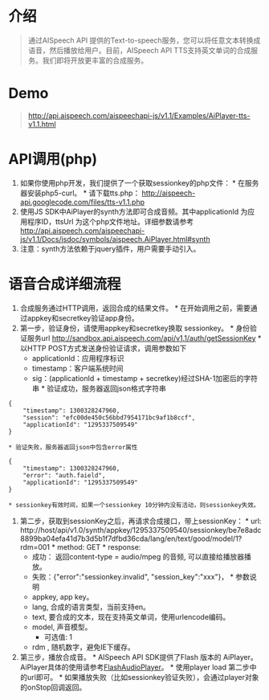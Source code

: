 

# 介绍 #
> 通过AISpeech API 提供的Text-to-speech服务，您可以将任意文本转换成语音，然后播放给用户。目前，AISpeech API TTS支持英文单词的合成服务。我们即将开放更丰富的合成服务。

# Demo #
> http://api.aispeech.com/aispeechapi-js/v1.1/Examples/AiPlayer-tts-v1.1.html

# API调用(php) #
  1. 如果你使用php开发，我们提供了一个获取sessionkey的php文件：
    * 在服务器安装php5-curl。
    * 请下载tts.php： http://aispeech-api.googlecode.com/files/tts-v1.1.php
  1. 使用JS SDK中AiPlayer的synth方法即可合成音频。其中applicationId 为应用程序ID，ttsUrl 为这个php文件地址。详细参数请参考 http://api.aispeech.com/aispeechapi-js/v1.1/Docs/jsdoc/symbols/aispeech.AiPlayer.html#synth
  1. 注意：synth方法依赖于jquery插件，用户需要手动引入。

# 语音合成详细流程 #
  1. 合成服务通过HTTP调用，返回合成的结果文件。
    * 在开始调用之前，需要通过appkey和secretkey验证app身份。
  1. 第一步，验证身份，请使用appkey和secretkey换取 sessionkey。
    * 身份验证服务url  http://sandbox.api.aispeech.com/api/v1.1/auth/getSessionKey
    * 以HTTP POST方式发送身份验证请求，调用参数如下
      * applicationId：应用程序标识
      * timestamp：客户端系统时间
      * sig：(applicationId + timestamp + secretkey)经过SHA-1加密后的字符串
    * 验证成功，服务器返回json格式字符串
```
{
    "timestamp": 1300328247960,
    "session": "efc00de450c56bbd7954171bc9af1b8ccf",
    "applicationId": "1295337509549"
}
```
    * 验证失败，服务器返回json中包含error属性
```
{
    "timestamp": 1300328247960,
    "error": "auth.faield",
    "applicationId": "1295337509549"
}
```
    * sessionkey有效时间，如果一个sessionkey 10分钟内没有活动，则sessionkey失效。
  1. 第二步，获取到sessionKey之后，再请求合成接口，带上sessionKey：
    * url:  http://host/api/v1.0/synth/appkey/1295337509540/sessionkey/be7e8adc8899ba04efa41d7b3d5b1f7dfbd36cda/lang/en/text/good/model/1?rdm=001
    * method: GET
    * response:
      * 成功： 返回content-type =  audio/mpeg 的音频, 可以直接给播放器播放。
      * 失败：{"error":"sessionkey.invalid", "session\_key":"xxx"}，
    * 参数说明
      * appkey, app key。
      * lang, 合成的语言类型，当前支持en。
      * text, 要合成的文本，现在支持英文单词，使用urlencode编码。
      * model, 声音模型。
        * 可选值: 1
      * rdm , 随机数字，避免IE下缓存。
  1. 第三步，播放合成音。
    * AISpeech API SDK提供了Flash 版本的 AiPlayer。 AiPlayer具体的使用请参考[FlashAudioPlayer](FlashAudioPlayer.md)。
    * 使用player load 第二步中的url即可。
    * 如果播放失败（比如sessionkey验证失败），会通过player对象的onStop回调返回。
